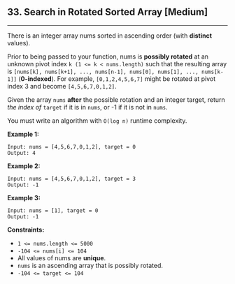 ## 33. Search in Rotated Sorted Array [Medium]
---
There is an integer array nums sorted in ascending order (with **distinct** values).

Prior to being passed to your function, nums is **possibly rotated** at an unknown pivot index `k (1 <= k < nums.length)` such that the resulting array is `[nums[k], nums[k+1], ..., nums[n-1], nums[0], nums[1], ..., nums[k-1]]` (**0-indexed**). For example, `[0,1,2,4,5,6,7]` might be rotated at pivot index 3 and become `[4,5,6,7,0,1,2]`.

Given the array `nums` **after** the possible rotation and an integer target, return *the index of* `target` if it is in `nums`, or -1 if it is not in `nums`.

You must write an algorithm with `O(log n)` runtime complexity.


**Example 1:**
```
Input: nums = [4,5,6,7,0,1,2], target = 0
Output: 4
```
**Example 2:**
```
Input: nums = [4,5,6,7,0,1,2], target = 3
Output: -1
```
**Example 3:**
```
Input: nums = [1], target = 0
Output: -1
```

**Constraints:**

- `1 <= nums.length <= 5000`
- `-104 <= nums[i] <= 104`
- All values of nums are **unique**.
- `nums` is an ascending array that is possibly rotated.
- `-104 <= target <= 104`